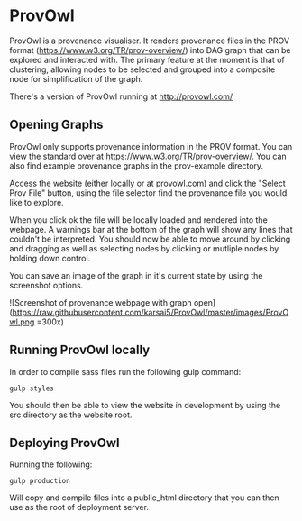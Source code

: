 # ProvOwl

ProvOwl is a provenance visualiser. It renders provenance files in the PROV
format (https://www.w3.org/TR/prov-overview/) into DAG graph that can be
explored and interacted with. The primary feature at the moment is that of
clustering, allowing nodes to be selected and grouped into a composite node for
simplification of the graph.

There's a version of ProvOwl running at http://provowl.com/

## Opening Graphs

ProvOwl only supports provenance information in the PROV format. You can view
the standard over at https://www.w3.org/TR/prov-overview/. You can also find 
example provenance graphs in the prov-example directory.

Access the website (either locally or at provowl.com) and click the "Select
Prov File" button, using the file selector find the provenance file you would
like to explore.

When you click ok the file will be locally loaded and rendered into the
webpage. A warnings bar at the bottom of the graph will show any lines that
couldn't be interpreted. You should now be able to move around by clicking and
dragging as well as selecting nodes by clicking or mutliple nodes by holding
down control.

You can save an image of the graph in it's current state by using the
screenshot options.

![Screenshot of provenance webpage with graph open](https://raw.githubusercontent.com/karsai5/ProvOwl/master/images/ProvOwl.png =300x)

## Running ProvOwl locally

In order to compile sass files run the following gulp command:
```
gulp styles
```

You should then be able to view the website in development by using the src
directory as the website root.

## Deploying ProvOwl

Running the following:
```
gulp production
```
Will copy and compile files into a public\_html directory that you can then use
as the root of deployment server.
